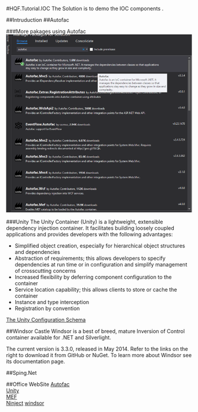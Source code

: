 #HQF.Tutorial.IOC
The Solution is to demo the IOC components .

##Intruduction
##Autofac

###More pakages using Autofac
![Autofac_nuget](Books/Pictures/autofac_nuget.png)


###Unity
The Unity Container (Unity) is a lightweight, extensible dependency injection container. It facilitates building loosely coupled applications and provides developers with the following advantages:

 - Simplified object creation, especially for hierarchical object structures and dependencies
 - Abstraction of requirements; this allows developers to specify dependencies at run time or in configuration and simplify management of crosscutting concerns
 - Increased flexibility by deferring component configuration to the container
 - Service location capability; this allows clients to store or cache the container
 - Instance and type interception
 - Registration by convention

[The Unity Configuration Schema](https://msdn.microsoft.com/en-us/library/ff660914.aspx)     



##Windsor
Castle Windsor is a best of breed, mature Inversion of Control container available for .NET and Silverlight.

The current version is 3.3.0, released in May 2014. Refer to the links on the right to download it from GitHub or NuGet.
To learn more about Windsor see its documentation page.

##Sping.Net


##Office WebSite
[Autofac](http://autofac.org/)  
[Unity](https://unity.codeplex.com/)   
[MEF](https://mef.codeplex.com/)    
[Ninject](http://www.ninject.org/) 
[windsor](http://www.castleproject.org/projects/windsor/)   
